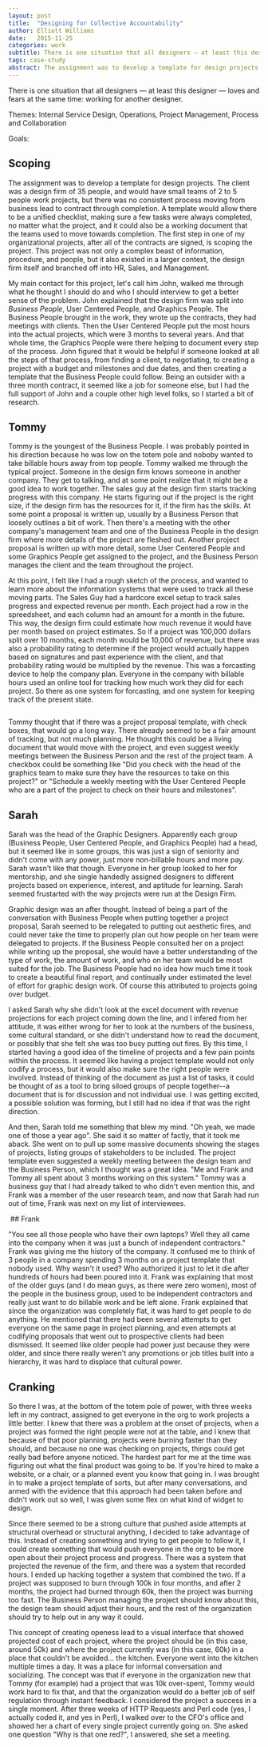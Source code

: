 ```yaml
---
layout: post
title:  "Designing for Collective Accountability"
author: Elliott Williams
date:   2015-11-25
categories: work
subtitle: There is one situation that all designers — at least this designer — loves and fears at the same time: working for another designer.
tags: case-study
abstract: The assignment was to develop a template for design projects. The client was a design firm of 35 people, and would have small teams of 2 to 5 people work projects, but there was no consistent process moving from business lead to contract through completion. A template would allow there to be a unified checklist, making sure a few tasks were always completed, no matter what the project, and it could also be a working document that the teams used to move towards completion. The first step in one of my organizational projects, after all of the contracts are signed, is scoping the project. This project was not only a complex beast of information, procedure, and people, but it also existed in a larger context, the design firm itself and branched off into HR, Sales, and Management.
---
```


There is one situation that all designers — at least this designer — loves and fears at the same time: working for another designer.

Themes: Internal Service Design, Operations, Project Management, Process and Collaboration

Goals: 


## Scoping

The assignment was to develop a template for design projects. The client was a design firm of 35 people, and would have small teams of 2 to 5 people work projects, but there was no consistent process moving from business lead to contract through completion. A template would allow there to be a unified checklist, making sure a few tasks were always completed, no matter what the project, and it could also be a working document that the teams used to move towards completion. The first step in one of my organizational projects, after all of the contracts are signed, is scoping the project. This project was not only a complex beast of information, procedure, and people, but it also existed in a larger context, the design firm itself and branched off into HR, Sales, and Management.

My main contact for this project, let's call him John, walked me through what he thought I should do and who I should interview to get a better sense of the problem. John explained that the design firm was split into *Business People*, User Centered People, and Graphics People. The Business People brought in the work, they wrote up the contracts, they had meetings with clients. Then the User Centered People put the most hours into the actual projects, which were 3 months to several years. And that whole time, the Graphics People were there helping to document every step of the process. John figured that it would be helpful if someone looked at all the steps of that process, from finding a client, to negotiating, to creating a project with a budget and milestones and due dates, and then creating a template that the Business People could follow. Being an outsider with a three month contract, it seemed like a job for someone else, but I had the full support of John and a couple other high level folks, so I started a bit of research.

## Tommy

Tommy is the youngest of the Business People. I was probably pointed in his direction because he was low on the totem pole and noboby wanted to take billable hours away from top people. Tommy walked me through the typical project. Someone in the design firm knows someone in another company. They get to talking, and at some point realize that it might be a good idea to work together. The sales guy at the design firm starts tracking progress with this company. He starts figuring out if the project is the right size, if the design firm has the resources for it, if the firm has the skills. At some point a proposal is written up, usually by a Business Person that loosely outlines a bit of work. Then there's a meeting with the other company's management team and one of the Business People in the design firm where more details of the project are fleshed out. Another project proposal is written up with more detail, some User Centered People and some Graphics People get assigned to the project, and the Business Person manages the client and the team throughout the project.

At this point, I felt like I had a rough sketch of the process, and wanted to learn more about the information systems that were used to track all these moving parts. The Sales Guy had a hardcore excel setup to track sales progress and expected revenue per month. Each project had a row in the spreedsheet, and each column had an amount for a month in the future. This way, the design firm could estimate how much revenue it would have per month based on project estimates. So if a project was 100,000 dollars split over 10 months, each month would be 10,000 of revenue, but there was also a probability rating to determine if the project would actually happen based on signatures and past experience with the client, and that probability rating would be multiplied by the revenue. This was a forcasting device to help the company plan. Everyone in the company with billable hours used an online tool for tracking how much work they did for each project. So there as one system for forcasting, and one system for keeping track of the present state.



  <img class="left" src="/images/second-road-current.jpg" alt="">



Tommy thought that if there was a project proposal template, with check boxes, that would go a long way. There already seemed to be a fair amount of tracking, but not much planning. He thought this could be a living document that would move with the project, and even suggest weekly meetings between the Business Person and the rest of the project team. A checkbox could be something like "Did you check with the head of the graphics team to make sure they have the resources to take on this project?" or "Schedule a weekly meeting with the User Centered People who are a part of the project to check on their hours and milestones".

## Sarah

Sarah was the head of the Graphic Designers. Apparently each group (Business People, User Centered People, and Graphics People) had a head, but it seemed like in some groups, this was just a sign of seniority and didn't come with any power, just more non-billable hours and more pay. Sarah wasn't like that though. Everyone in her group looked to her for mentorship, and she single handedly assigned designers to different projects based on experience, interest, and aptitude for learning. Sarah seemed frustarted with the way projects were run at the Design Firm.

Graphic design was an after thought. Instead of being a part of the conversation with Business People when putting together a project proposal, Sarah seemed to be relegated to putting out aesthetic fires, and could never take the time to properly plan out how people on her team were delegated to projects. If the Business People consulted her on a project while writing up the proposal, she would have a better understanding of the type of work, the amount of work, and who on her team would be most suited for the job. The Business People had no idea how much time it took to create a beautiful final report, and continually under estimated the level of effort for graphic design work. Of course this attributed to projects going over budget.

I asked Sarah why she didn't look at the excel document with revenue projections for each project coming down the line, and I infered from her attitude, it was either wrong for her to look at the numbers of the business, some cultural standard, or she didn't understand how to read the document, or possibly that she felt she was too busy putting out fires. By this time, I started having a good idea of the timeline of projects and a few pain points within the process. It seemed like having a project template would not only codify a process, but it would also make sure the right people were involved. Instead of thinking of the document as just a list of tasks, it could be thought of as a tool to bring siloed groups of people together--a document that is for discussion and not individual use. I was getting excited, a possible solution was forming, but I still had no idea if that was the right direction.

And then, Sarah told me something that blew my mind. "Oh yeah, we made one of those a year ago". She said it so matter of factly, that it took me aback. She went on to pull up some massive documents showing the stages of projects, listing groups of stakeholders to be included. The project template even suggested a weekly meeting between the design team and the Business Person, which I thought was a great idea. "Me and Frank and Tommy all spent about 3 months working on this system." Tommy was a business guy that I had already talked to who didn't even mention this, and Frank was a member of the user research team, and now that Sarah had run out of time, Frank was next on my list of interviewees.

  <img class="left" src="/images/second-road-past.jpg" alt="">
## Frank

"You see all those people who have their own laptops? Well they all came into
the company when it was just a bunch of independent contractors." Frank was
giving me the history of the company. It confused me to think of 3 people in a
company spending 3 months on a project template that nobody used. Why wasn't it
used? Who authorized it just to let it die after hundreds of hours had been
poured into it. Frank was explaining that most of the older guys (and I do mean
guys, as there were zero women), most of the people in the business group, used to be independent contractors and really just want to do billable work and be left alone. Frank explained that since the organization was completely flat, it was hard to get people to do anything. He mentioned that there had been several attempts to get everyone on the same page in project planning, and even attempts at codifying proposals that went out to prospective clients had been dismissed. It seemed like older people had power just because they were older, and since there really weren't any promotions or job titles built into a hierarchy, it was hard to displace that cultural power.

## Cranking

So there I was, at the bottom of the totem pole of power, with three weeks left in my contract, assigned to get everyone in the org to work projects a little better. I knew that there was a problem at the onset of projects, when a project was formed the right people were not at the table, and I knew that because of that poor planning, projects were burning faster than they should, and because no one was checking on projects, things could get really bad before anyone noticed. The hardest part for me at the time was figuring out what the final product was going to be. If you're hired to make a website, or a chair, or a planned event you know that going in. I was brought in to make a project template of sorts, but after many conversations, and armed with the evidence that this approach had been taken before and didn't work out so well, I was given some flex on what kind of widget to design.

Since there seemed to be a strong culture that pushed aside attempts at structural overhead or structural anything, I decided to take advantage of this. Instead of creating something and trying to get people to follow it, I could create something that would push everyone in the org to be more open about their project process and progress. There was a system that projected the revenue of the firm, and there was a system that recorded hours. I ended up hacking together a system that combined the two. If a project was supposed to burn through 100k in four months, and after 2 months, the project had burned through 60k, then the project was burning too fast. The Business Person managing the project should know about this, the design team should adjust their hours, and the rest of the organization should try to help out in any way it could.

This concept of creating openess lead to a visual interface that showed
projected cost of each project, where the project should be (in this case,
around 50k) and where the project currently was (in this case, 60k) in a place
that couldn't be avoided... the kitchen. Everyone went into the kitchen multiple
times a day. It was a place for informal conversation and socializing. The
concept was that if everyone in the organization new that Tommy (for example)
had a project that was 10k over-spent, Tommy would work hard to fix that, and
that the organization would do a better job of self regulation through instant
feedback. I considered the project a success in a single moment. After three
weeks of HTTP Requests and Perl code (yes, I actually coded it, and yes in Perl), I walked over to the CFO's office and showed her a chart of every single project currently going on. She asked one question "Why is that one red?", I answered, she set a meeting.




